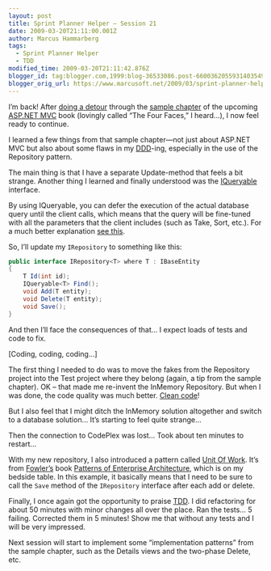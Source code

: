 ```yaml
---
layout: post
title: Sprint Planner Helper – Session 21
date: 2009-03-20T21:11:00.001Z
author: Marcus Hammarberg
tags:
  - Sprint Planner Helper
  - TDD
modified_time: 2009-03-20T21:11:42.876Z
blogger_id: tag:blogger.com,1999:blog-36533086.post-6600362055931403549
blogger_orig_url: https://www.marcusoft.net/2009/03/sprint-planner-helper-session-21.html
---
```


I’m back! After [doing a detour](https://www.marcusoft.net/2009/03/aspnet-mvc-nerd-dinner-example.html) through the [sample chapter](http://aspnetmvcbook.s3.amazonaws.com/aspnetmvc-nerdinner_v1.pdf) of the upcoming [ASP.NET MVC](http://www.asp.net/mvc/) book (lovingly called “The Four Faces,” I heard…), I now feel ready to continue.

I learned a few things from that sample chapter—not just about ASP.NET MVC but also about some flaws in my [DDD](http://en.wikipedia.org/wiki/Domain-driven_design)-ing, especially in the use of the Repository pattern.

The main thing is that I have a separate Update-method that feels a bit strange. Another thing I learned and finally understood was the [IQueryable](http://msdn.microsoft.com/en-us/library/system.linq.iqueryable.aspx) interface.

By using IQueryable, you can defer the execution of the actual database query until the client calls, which means that the query will be fine-tuned with all the parameters that the client includes (such as Take, Sort, etc.). For a much better explanation [see this](http://msdn.microsoft.com/en-us/library/system.linq.iqueryable.aspx).

So, I’ll update my `IRepository` to something like this:

```csharp
public interface IRepository<T> where T : IBaseEntity
{
    T Id(int id);
    IQueryable<T> Find();
    void Add(T entity);
    void Delete(T entity);
    void Save();
}
```

And then I’ll face the consequences of that… I expect loads of tests and code to fix.

[Coding, coding, coding…]

The first thing I needed to do was to move the fakes from the Repository project into the Test project where they belong (again, a tip from the sample chapter). OK – that made me re-invent the InMemory Repository. But when I was done, the code quality was much better. [Clean code](http://www.amazon.com/Clean-Code-Handbook-Software-Craftsmanship/dp/0132350882)!

But I also feel that I might ditch the InMemory solution altogether and switch to a database solution… It’s starting to feel quite strange…

Then the connection to CodePlex was lost… Took about ten minutes to restart…

With my new repository, I also introduced a pattern called [Unit Of Work](http://martinfowler.com/eaaCatalog/unitOfWork.html). It’s from [Fowler’s](http://martinfowler.com/) book [Patterns of Enterprise Architecture](http://martinfowler.com/books.html), which is on my bedside table. In this example, it basically means that I need to be sure to call the `Save` method of the `IRepository` interface after each add or delete.

Finally, I once again got the opportunity to praise [TDD](http://en.wikipedia.org/wiki/Test-driven_development). I did refactoring for about 50 minutes with minor changes all over the place. Ran the tests… 5 failing. Corrected them in 5 minutes! Show me that without any tests and I will be very impressed.

Next session will start to implement some “implementation patterns” from the sample chapter, such as the Details views and the two-phase Delete, etc.
